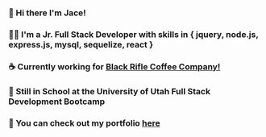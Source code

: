 ### 👋 Hi there I'm Jace!
### 👨‍💻 I'm a Jr. Full Stack Developer with skills in { jquery, node.js, express.js, mysql, sequelize, react }
### ☕️ Currently working for [Black Rifle Coffee Company!](https://www.blackriflecoffee.com/)
### 🏫 Still in School at the University of Utah Full Stack Development Bootcamp
### 💼 You can check out my portfolio [here](https://jacee94.github.io/professional-portfolio/)

